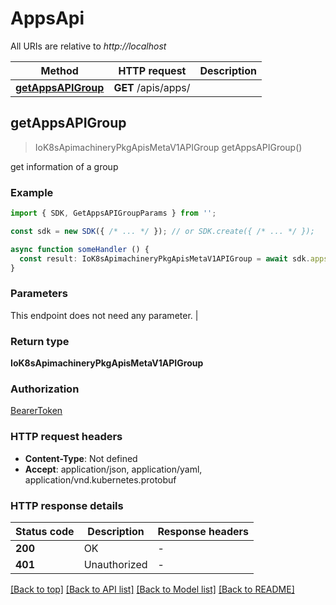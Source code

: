 # AppsApi

All URIs are relative to *http://localhost*

| Method                                               | HTTP request                                         | Description                                          |
| ---------------------------------------------------- | ---------------------------------------------------- | ---------------------------------------------------- |
| [**getAppsAPIGroup**](AppsApi.md#getappsapigroup) | **GET** /apis/apps/ |  |


## **getAppsAPIGroup**
> IoK8sApimachineryPkgApisMetaV1APIGroup getAppsAPIGroup()

get information of a group

### Example

```typescript
import { SDK, GetAppsAPIGroupParams } from '';

const sdk = new SDK({ /* ... */ }); // or SDK.create({ /* ... */ });

async function someHandler () {
  const result: IoK8sApimachineryPkgApisMetaV1APIGroup = await sdk.apps.getAppsAPIGroup()
}
```

### Parameters
This endpoint does not need any parameter. |


### Return type

**IoK8sApimachineryPkgApisMetaV1APIGroup**

### Authorization

[BearerToken](../authorization.md#BearerToken)

### HTTP request headers

 - **Content-Type**: Not defined
 - **Accept**: application/json, application/yaml, application/vnd.kubernetes.protobuf


### HTTP response details
| Status code | Description | Response headers |
|-------------|-------------|------------------|
| **200** | OK |  -  |
| **401** | Unauthorized |  -  |

[[Back to top]](AppsApi.md#appsapi) [[Back to API list]](../apis.md#documentation) [[Back to Model list]](../models.md#documentation) [[Back to README]](../../readme.md)


